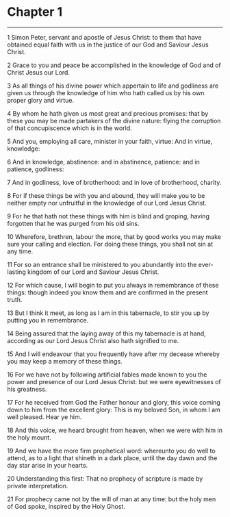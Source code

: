 # Chapter 1

***

1 Simon Peter, servant and apostle of Jesus Christ: to them that have obtained equal faith with us in the justice of our God and Saviour Jesus Christ.

2 Grace to you and peace be accomplished in the knowledge of God and of Christ Jesus our Lord.

3 As all things of his divine power which appertain to life and godliness are given us through the knowledge of him who hath called us by his own proper glory and virtue.

4 By whom he hath given us most great and precious promises: that by these you may be made partakers of the divine nature: flying the corruption of that concupiscence which is in the world.

5 And you, employing all care, minister in your faith, virtue: And in virtue, knowledge:

6 And in knowledge, abstinence: and in abstinence, patience: and in patience, godliness:

7 And in godliness, love of brotherhood: and in love of brotherhood, charity.

8 For if these things be with you and abound, they will make you to be neither empty nor unfruitful in the knowledge of our Lord Jesus Christ.

9 For he that hath not these things with him is blind and groping, having forgotten that he was purged from his old sins.

10 Wherefore, brethren, labour the more, that by good works you may make sure your calling and election. For doing these things, you shall not sin at any time.

11 For so an entrance shall be ministered to you abundantly into the ever-lasting kingdom of our Lord and Saviour Jesus Christ.

12 For which cause, I will begin to put you always in remembrance of these things: though indeed you know them and are confirmed in the present truth.

13 But I think it meet, as long as I am in this tabernacle, to stir you up by putting you in remembrance.

14 Being assured that the laying away of this my tabernacle is at hand, according as our Lord Jesus Christ also hath signified to me.

15 And I will endeavour that you frequently have after my decease whereby you may keep a memory of these things.

16 For we have not by following artificial fables made known to you the power and presence of our Lord Jesus Christ: but we were eyewitnesses of his greatness.

17 For he received from God the Father honour and glory, this voice coming down to him from the excellent glory: This is my beloved Son, in whom I am well pleased. Hear ye him.

18 And this voice, we heard brought from heaven, when we were with him in the holy mount.

19 And we have the more firm prophetical word: whereunto you do well to attend, as to a light that shineth in a dark place, until the day dawn and the day star arise in your hearts.

20 Understanding this first: That no prophecy of scripture is made by private interpretation.

21 For prophecy came not by the will of man at any time: but the holy men of God spoke, inspired by the Holy Ghost.

